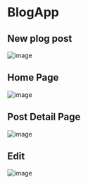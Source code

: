# BlogApp

## New plog post
![image](https://github.com/MedhatMk/BlogApp/assets/79722400/af5e4c70-37a2-4d20-988b-a9f2e4048247)

## Home Page
![image](https://github.com/MedhatMk/BlogApp/assets/79722400/1bf6ca91-953f-4526-ad2e-7c624a7a1127)


## Post Detail Page
![image](https://github.com/MedhatMk/BlogApp/assets/79722400/2b624d27-fbcc-4113-b5e0-15b806fee5b6)

## Edit
![image](https://github.com/MedhatMk/BlogApp/assets/79722400/b3a22628-2120-4aef-bd65-ffbe2b270343)


